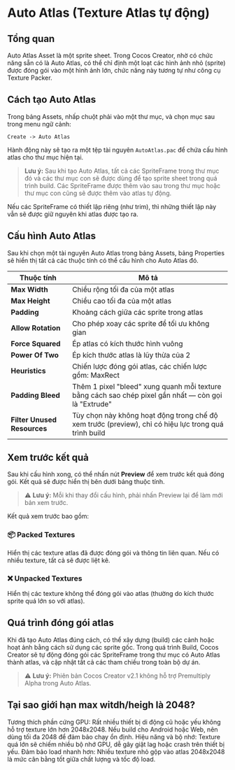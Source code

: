 # Auto Atlas (Texture Atlas tự động)

## Tổng quan

Auto Atlas Asset là một sprite sheet. Trong Cocos Creator, nhờ có chức năng sẵn có là Auto Atlas, có thể chỉ định một loạt các hình ảnh nhỏ (sprite) được đóng gói vào một hình ảnh lớn, chức năng này tương tự như công cụ Texture Packer.

## Cách tạo Auto Atlas

Trong bảng Assets, nhấp chuột phải vào một thư mục, và chọn mục sau trong menu ngữ cảnh:
```
Create -> Auto Atlas
```

Hành động này sẽ tạo ra một tệp tài nguyên `AutoAtlas.pac` để chứa cấu hình atlas cho thư mục hiện tại.

> **Lưu ý:** Sau khi tạo Auto Atlas, tất cả các SpriteFrame trong thư mục đó và các thư mục con sẽ được dùng để tạo sprite sheet trong quá trình build. Các SpriteFrame được thêm vào sau trong thư mục hoặc thư mục con cũng sẽ được thêm vào atlas tự động.

Nếu các SpriteFrame có thiết lập riêng (như trim), thì những thiết lập này vẫn sẽ được giữ nguyên khi atlas được tạo ra.

## Cấu hình Auto Atlas

Sau khi chọn một tài nguyên Auto Atlas trong bảng Assets, bảng Properties sẽ hiển thị tất cả các thuộc tính có thể cấu hình cho Auto Atlas đó.

| Thuộc tính | Mô tả |
|------------|-------|
| **Max Width** | Chiều rộng tối đa của một atlas |
| **Max Height** | Chiều cao tối đa của một atlas |
| **Padding** | Khoảng cách giữa các sprite trong atlas |
| **Allow Rotation** | Cho phép xoay các sprite để tối ưu không gian |
| **Force Squared** | Ép atlas có kích thước hình vuông |
| **Power Of Two** | Ép kích thước atlas là lũy thừa của 2 |
| **Heuristics** | Chiến lược đóng gói atlas, các chiến lược gồm: MaxRect
| **Padding Bleed** | Thêm 1 pixel "bleed" xung quanh mỗi texture bằng cách sao chép pixel gần nhất — còn gọi là "Extrude" |
| **Filter Unused Resources** | Tùy chọn này không hoạt động trong chế độ xem trước (preview), chỉ có hiệu lực trong quá trình build |

## Xem trước kết quả

Sau khi cấu hình xong, có thể nhấn nút **Preview** để xem trước kết quả đóng gói. Kết quả sẽ được hiển thị bên dưới bảng thuộc tính.

> ⚠️ **Lưu ý:** Mỗi khi thay đổi cấu hình, phải nhấn Preview lại để làm mới bản xem trước.

Kết quả xem trước bao gồm:

### 📦 Packed Textures
Hiển thị các texture atlas đã được đóng gói và thông tin liên quan. Nếu có nhiều texture, tất cả sẽ được liệt kê.

### ❌ Unpacked Textures
Hiển thị các texture không thể đóng gói vào atlas (thường do kích thước sprite quá lớn so với atlas).

## Quá trình đóng gói atlas

Khi đã tạo Auto Atlas đúng cách, có thể xây dựng (build) các cảnh hoặc hoạt ảnh bằng cách sử dụng các sprite gốc.
Trong quá trình Build, Cocos Creator sẽ tự động đóng gói các SpriteFrame trong thư mục có Auto Atlas thành atlas, và cập nhật tất cả các tham chiếu trong toàn bộ dự án.

> ⚠️ **Lưu ý:** Phiên bản Cocos Creator v2.1 không hỗ trợ Premultiply Alpha trong Auto Atlas.

## Tại sao giới hạn max witdh/heigh là 2048?
Tương thích phần cứng GPU: Rất nhiều thiết bị di động cũ hoặc yếu không hỗ trợ texture lớn hơn 2048x2048. Nếu build cho Android hoặc Web, nên dùng tối đa 2048 để đảm bảo chạy ổn định.
Hiệu năng và bộ nhớ: Texture quá lớn sẽ chiếm nhiều bộ nhớ GPU, dễ gây giật lag hoặc crash trên thiết bị yếu.
Đảm bảo load nhanh hơn: Nhiều texture nhỏ gộp vào atlas 2048x2048 là mức cân bằng tốt giữa chất lượng và tốc độ load.